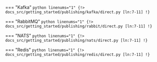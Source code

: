 === "Kafka"
    ```python linenums="1"
    {!> docs_src/getting_started/publishing/kafka/direct.py [ln:7-11] !}
    ```

=== "RabbitMQ"
    ```python linenums="1"
    {!> docs_src/getting_started/publishing/rabbit/direct.py [ln:7-11] !}
    ```

=== "NATS"
    ```python linenums="1"
    {!> docs_src/getting_started/publishing/nats/direct.py [ln:7-11] !}
    ```

=== "Redis"
    ```python linenums="1"
    {!> docs_src/getting_started/publishing/redis/direct.py [ln:7-11] !}
    ```
